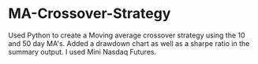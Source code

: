 # MA-Crossover-Strategy

Used Python to create a Moving average crossover strategy using the 10 and 50 day MA's. Added a drawdown chart as well as a sharpe ratio in the summary output. I used Mini Nasdaq Futures.
